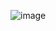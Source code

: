 ![image](https://github.com/karanbaghel/video-hub/assets/96646893/a5e74557-6ec4-420e-8ac3-4310463c2e77)
